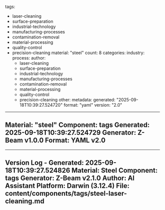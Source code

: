 tags:
  - laser-cleaning
  - surface-preparation
  - industrial-technology
  - manufacturing-processes
  - contamination-removal
  - material-processing
  - quality-control
  - precision-cleaning
material: "steel"
count: 8
categories:
  industry:
  process:
  author:
    - laser-cleaning
    - surface-preparation
    - industrial-technology
    - manufacturing-processes
    - contamination-removal
    - material-processing
    - quality-control
    - precision-cleaning
  other:
metadata:
  generated: "2025-09-18T10:39:27.524720"
  format: "yaml"
  version: "2.0"

---
Material: "steel"
Component: tags
Generated: 2025-09-18T10:39:27.524729
Generator: Z-Beam v1.0.0
Format: YAML v2.0
---

---
Version Log - Generated: 2025-09-18T10:39:27.524826
Material: Steel
Component: tags
Generator: Z-Beam v2.1.0
Author: AI Assistant
Platform: Darwin (3.12.4)
File: content/components/tags/steel-laser-cleaning.md
---